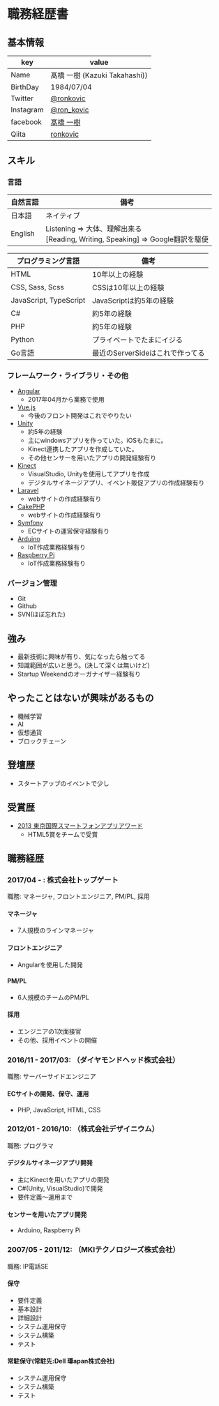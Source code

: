 # 職務経歴書

## 基本情報

|key|value|
|---|-----|
|Name|髙橋 一樹 (Kazuki Takahashi))|
|BirthDay|1984/07/04|
|Twitter|[@ronkovic](https://twitter.com/ronkovic)|
|Instagram|[@ron_kovic](https://www.instagram.com/ron_kovic/)|
|facebook|[髙橋 一樹](https://www.facebook.com/takahashi.kazuki.5)|
|Qiita|[ronkovic](https://qiita.com/ronkovic)|

## スキル

### 言語

|自然言語|備考|
|---|---|
|日本語|ネイティブ|
|English|Listening => 大体、理解出来る <br> [Reading, Writing, Speaking] => Google翻訳を駆使|

|プログラミング言語|備考|
|---|---|
|HTML|10年以上の経験|
|CSS, Sass, Scss|CSSは10年以上の経験|
|JavaScript, TypeScript|JavaScriptは約5年の経験|
|C#|約5年の経験|
|PHP|約5年の経験|
|Python|プライベートでたまにイジる|
|Go言語|最近のServerSideはこれで作ってる|

### フレームワーク・ライブラリ・その他

- [Angular](https://angular.io/)
  - 2017年04月から業務で使用
- [Vue.js](https://jp.vuejs.org/)
  - 今後のフロント開発はこれでやりたい
- [Unity](https://unity3d.com/jp/)
  - 約5年の経験
  - 主にwindowsアプリを作っていた。iOSもたまに。
  - Kinect連携したアプリを作成していた。
  - その他センサーを用いたアプリの開発経験有り
- [Kinect](https://developer.microsoft.com/ja-jp/windows/kinect)
  - VisualStudio, Unityを使用してアプリを作成
  - デジタルサイネージアプリ、イベント販促アプリの作成経験有り
- [Laravel](http://laravel.jp/)
  - webサイトの作成経験有り
- [CakePHP](https://cakephp.org/jp)
  - webサイトの作成経験有り
- [Symfony](https://symfony.com/)
  - ECサイトの運営保守経験有り
- [Arduino](https://www.arduino.cc/)
  - IoT作成業務経験有り
- [Raspberry Pi](https://www.raspberrypi.org/)
  - IoT作成業務経験有り

### バージョン管理
- Git
- Github
- SVN(ほぼ忘れた)

## 強み
- 最新技術に興味が有り、気になったら触ってる
- 知識範囲が広いと思う。(決して深くは無いけど)
- Startup Weekendのオーガナイザー経験有り

## やったことはないが興味があるもの
- 機械学習
- AI
- 仮想通貨
- ブロックチェーン

## 登壇歴
- スタートアップのイベントで少し

## 受賞歴
- [2013 東京国際スマートフォンアプリアワード](https://www.mcf.or.jp/tspaa/2013winner.html)
  - HTML5賞をチームで受賞

<!-- ## 執筆歴 -->

<!-- ### 商業 -->

<!-- ### 同人 -->

## 職務経歴

### 2017/04 - : 株式会社トップゲート

職務: マネージャ, フロントエンジニア, PM/PL, 採用

#### マネージャ
- 7人規模のラインマネージャ

#### フロントエンジニア
- Angularを使用した開発

#### PM/PL
- 6人規模のチームのPM/PL

#### 採用
- エンジニアの1次面接官
- その他、採用イベントの開催

### 2016/11 - 2017/03: （ダイヤモンドヘッド株式会社）

職務: サーバーサイドエンジニア

#### ECサイトの開発、保守、運用
- PHP, JavaScript, HTML, CSS

### 2012/01 - 2016/10: （株式会社デザイニウム）

職務: プログラマ

#### デジタルサイネージアプリ開発
- 主にKinectを用いたアプリの開発
- C#(Unity, VisualStudio)で開発
- 要件定義〜運用まで

#### センサーを用いたアプリ開発
- Arduino, Raspberry Pi

### 2007/05 - 2011/12: （MKIテクノロジーズ株式会社）

職務: IP電話SE

#### 保守
- 要件定義
- 基本設計
- 詳細設計
- システム運用保守
- システム構築
- テスト

#### 常駐保守(常駐先:Dell 㻶apan株式会社)

- システム運用保守
- システム構築
- テスト

